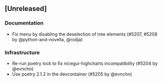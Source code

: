 ## [Unreleased]

### Documentation

- Fix menu by disabling the deselection of tree elements (#5207, #5208 by @python-and-novella, @rodja)

### Infrastructure

- Re-run poetry lock to fix nicegui-highcharts incompatibility (#5204 by @evnchn)
- Use poetry 2.1.2 in the devcontainer (#5205 by @evnchn)
